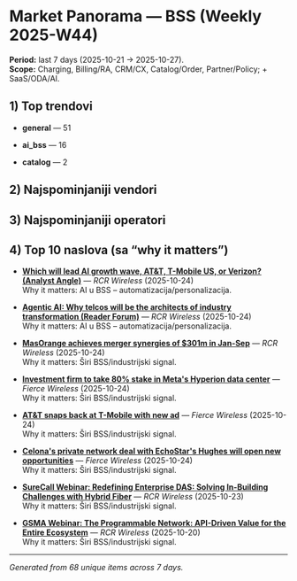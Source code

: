 ﻿# Market Panorama — BSS (Weekly 2025-W44)
**Period:** last 7 days (2025-10-21 → 2025-10-27).  
**Scope:** Charging, Billing/RA, CRM/CX, Catalog/Order, Partner/Policy; + SaaS/ODA/AI.

## 1) Top trendovi

- **general** — 51

- **ai_bss** — 16

- **catalog** — 2


## 2) Najspominjaniji vendori


## 3) Najspominjaniji operatori


## 4) Top 10 naslova (sa “why it matters”)

- **[Which will lead AI growth wave, AT&T, T-Mobile US, or Verizon? (Analyst Angle)](https://www.rcrwireless.com/20251024/analyst-angle/ai-carriers)** — _RCR Wireless_ (2025-10-24)  
  Why it matters: AI u BSS – automatizacija/personalizacija.

- **[Agentic AI: Why telcos will be the architects of industry transformation (Reader Forum)](https://www.rcrwireless.com/20251024/reader-forum/agentic-ai-industry)** — _RCR Wireless_ (2025-10-24)  
  Why it matters: AI u BSS – automatizacija/personalizacija.

- **[MasOrange achieves merger synergies of $301m in Jan-Sep](https://www.rcrwireless.com/20251024/5g/masorange-synergies)** — _RCR Wireless_ (2025-10-24)  
  Why it matters: Širi BSS/industrijski signal.

- **[Investment firm to take 80% stake in Meta's Hyperion data center](https://www.fierce-network.com/newswire/investment-firm-take-80-stake-metas-hyperion-data-center)** — _Fierce Wireless_ (2025-10-24)  
  Why it matters: Širi BSS/industrijski signal.

- **[AT&T snaps back at T-Mobile with new ad](https://www.fierce-network.com/wireless/att-snaps-back-t-mobile-new-ad)** — _Fierce Wireless_ (2025-10-24)  
  Why it matters: Širi BSS/industrijski signal.

- **[Celona's private network deal with EchoStar's Hughes will open new opportunities](https://www.fierce-network.com/wireless/celonas-private-network-deal-echostars-hughes-will-open-new-opportunities)** — _Fierce Wireless_ (2025-10-24)  
  Why it matters: Širi BSS/industrijski signal.

- **[SureCall Webinar: Redefining Enterprise DAS: Solving In-Building Challenges with Hybrid Fiber](https://content.rcrwireless.com/redefining-enterprise-das-webinar)** — _RCR Wireless_ (2025-10-23)  
  Why it matters: Širi BSS/industrijski signal.

- **[GSMA Webinar: The Programmable Network: API-Driven Value for the Entire Ecosystem](https://content.rcrwireless.com/webinar-the-programmable-network)** — _RCR Wireless_ (2025-10-20)  
  Why it matters: Širi BSS/industrijski signal.


---
*Generated from 68 unique items across 7 days.*